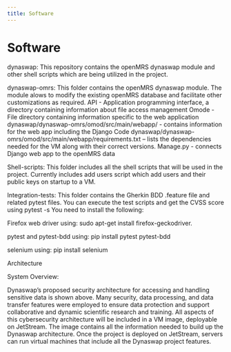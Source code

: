 ```yaml
---
title: Software
---
```


# <i class="fas fa-tools"></i>Software

dynaswap: This repository contains the openMRS dynaswap module and other shell scripts which are being utilized in the project.

dynaswap-omrs: This folder contains the openMRS dynaswap module. The module alows to modify the existing openMRS database and facilitate other customizations as required.
  API - Application programming interface, a directory containing information about file access management
  Omode - File directory containing information specific to the web application
  dynaswap/dynaswap-omrs/omod/src/main/webapp/ - contains information for the web app including the Django Code
  dynaswap/dynaswap-omrs/omod/src/main/webapp/requirements.txt – lists the dependencies needed for the VM along with their correct versions.
  Manage.py - connects Django web app to the openMRS data

Shell-scripts: This folder includes all the shell scripts that will be used in the project. Currently includes add users script which add users and their public keys on startup to a VM.

Integration-tests: This folder contains the Gherkin BDD .feature file and related pytest files. You can execute the test scripts and get the CVSS score using pytest -s You need to install the following:

Firefox web driver using: sudo apt-get install firefox-geckodriver.

pytest and pytest-bdd using: pip install pytest pytest-bdd

selenium using: pip install selenium


Architecture

System Overview:

Dynaswap’s proposed security architecture for accessing and handling sensitive data is shown above. Many security, data processing, and data transfer features were employed to ensure data protection and support collaborative and dynamic scientific research and training. All aspects of this cybersecurity architecture will be included in a VM image, deployable on JetStream. The image contains all the information needed to build up the Dynaswap architecture. Once the project is deployed on JetStream, servers can run virtual machines that include all the Dynaswap project features.


<!-- section break -->
<!-- section break -->
<!-- section break -->
